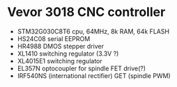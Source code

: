 # Vevor 3018 CNC controller

* STM32G030C8T6 cpu, 64MHz, 8k RAM, 64k FLASH
* HS24C08 serial EEPROM
* HR4988 DMOS stepper driver
* XL1410 switching regulator (3.3V ?)
* XL4015E1 switching regulator
* EL357N optocoupler for spindle FET drive(?)
* IRF540NS (international rectifier) GET (spindle PWM)

